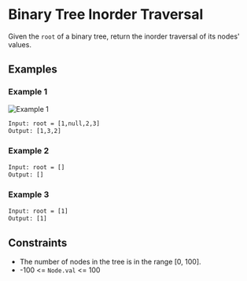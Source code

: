 # Binary Tree Inorder Traversal

Given the ```root``` of a binary tree, return the inorder traversal of its nodes' values.

## Examples

### Example 1

![Example 1](https://assets.leetcode.com/uploads/2020/09/15/inorder_1.jpg)

```txt
Input: root = [1,null,2,3]
Output: [1,3,2]
```

### Example 2

```txt
Input: root = []
Output: []
```

### Example 3

```txt
Input: root = [1]
Output: [1]
```

## Constraints

- The number of nodes in the tree is in the range [0, 100].
- -100 <= ```Node.val``` <= 100

